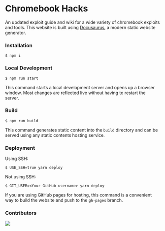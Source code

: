 # Chromebook Hacks

An updated exploit guide and wiki for a wide variety of chromebook exploits and tools. This website is built using [Docusaurus](https://docusaurus.io/), a modern static website generator. 
 
### Installation
 
```
$ npm i 
```
 
### Local Development
 
```
$ npm run start
```
      
This command starts a local development server and opens up a browser window. Most changes are reflected live without having to restart the server.
        
### Build   
   
```
$ npm run build    
``` 
 
This command generates static content into the `build` directory and can be served using any static contents hosting service.   
 
### Deployment 
 
Using SSH:        
 
``` 
$ USE_SSH=true yarn deploy
``` 
 
Not using SSH:
 
``` 
$ GIT_USER=<Your GitHub username> yarn deploy
``` 
 
If you are using GitHub pages for hosting, this command is a convenient way to build the website and push to the `gh-pages` branch.
  
### Contributors
<a href="https://github.com/chromebook-hacks/chromebook-hacks.github.io/graphs/contributors">
  <img src="https://contrib.rocks/image?repo=chromebook-hacks/chromebook-hacks.github.io" />
</a>
















                               
